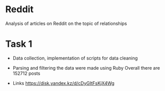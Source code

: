 # Reddit
Analysis of articles on Reddit on the topic of relationships 
# Task 1
* Data collection, implementation of scripts for data cleaning 
* Parsing and filtering the data were made using Ruby
Overall there are 152712 posts

* Links
https://disk.yandex.kz/d/cDyGItFsKjX4Wg
